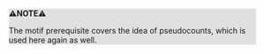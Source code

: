<div style="margin:2em; background-color: #e0e0e0;">

<strong>⚠️NOTE️️️⚠️</strong>

The motif prerequisite covers the idea of pseudocounts, which is used here again as well.
</div>

